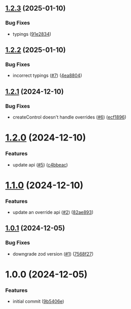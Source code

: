 ## [1.2.3](https://github.com/Advidi/zod-to-reactive-form/compare/v1.2.2...v1.2.3) (2025-01-10)


### Bug Fixes

* typings ([91e2834](https://github.com/Advidi/zod-to-reactive-form/commit/91e2834c028b0adbb614631ef4e8d35fc2ca63f5))

## [1.2.2](https://github.com/Advidi/zod-to-reactive-form/compare/v1.2.1...v1.2.2) (2025-01-10)


### Bug Fixes

* incorrect typings ([#7](https://github.com/Advidi/zod-to-reactive-form/issues/7)) ([4ea8804](https://github.com/Advidi/zod-to-reactive-form/commit/4ea88044128362252a23a2ede88c87562152f57e))

## [1.2.1](https://github.com/Advidi/zod-to-reactive-form/compare/v1.2.0...v1.2.1) (2024-12-10)


### Bug Fixes

* createControl doesn't handle overrides ([#6](https://github.com/Advidi/zod-to-reactive-form/issues/6)) ([ecf1896](https://github.com/Advidi/zod-to-reactive-form/commit/ecf1896709b069ce7d5c904c3e91eaa062ba56db))

# [1.2.0](https://github.com/Advidi/zod-to-reactive-form/compare/v1.1.0...v1.2.0) (2024-12-10)


### Features

* update api ([#5](https://github.com/Advidi/zod-to-reactive-form/issues/5)) ([c4bbeac](https://github.com/Advidi/zod-to-reactive-form/commit/c4bbeac52109b89383bad3d7e30f1081cfbaf41c))

# [1.1.0](https://github.com/Advidi/zod-to-reactive-form/compare/v1.0.1...v1.1.0) (2024-12-10)


### Features

* update an override api ([#2](https://github.com/Advidi/zod-to-reactive-form/issues/2)) ([82ae893](https://github.com/Advidi/zod-to-reactive-form/commit/82ae893250151e74448e72f7562a7c29bece441e))

## [1.0.1](https://github.com/Advidi/zod-to-reactive-form/compare/v1.0.0...v1.0.1) (2024-12-05)


### Bug Fixes

* downgrade zod version ([#1](https://github.com/Advidi/zod-to-reactive-form/issues/1)) ([7568f27](https://github.com/Advidi/zod-to-reactive-form/commit/7568f271a293383cca144b71a9c77e6949d8b70c))

# 1.0.0 (2024-12-05)


### Features

* initial commit ([9b5406e](https://github.com/Advidi/zod-to-reactive-form/commit/9b5406ed89260f79d2efd2e14566f8d63559a9ba))
